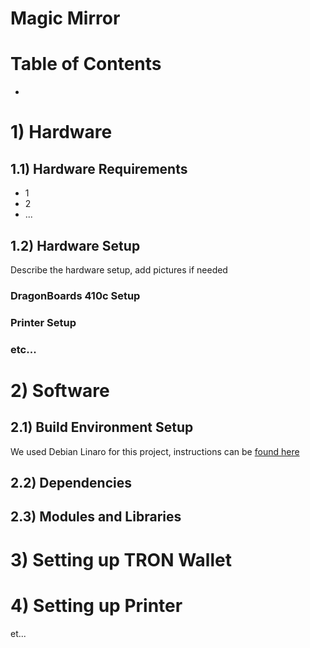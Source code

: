 # Magic Mirror

# Table of Contents

-

# 1) Hardware

## 1.1) Hardware Requirements

- 1
- 2
- ...

## 1.2) Hardware Setup

Describe the hardware setup, add pictures if needed

### DragonBoards 410c Setup

### Printer Setup

### etc...

# 2) Software

## 2.1) Build Environment Setup

We used Debian Linaro for this project, instructions can be [found here](https://www.96boards.org/documentation/consumer/dragonboard/dragonboard410c/downloads/debian.md.html)

## 2.2) Dependencies

## 2.3) Modules and Libraries

# 3) Setting up TRON Wallet

# 4) Setting up Printer

et...

